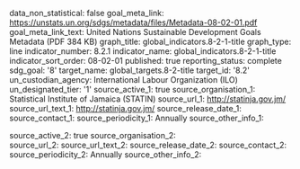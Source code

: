 data_non_statistical: false
goal_meta_link: https://unstats.un.org/sdgs/metadata/files/Metadata-08-02-01.pdf
goal_meta_link_text: United Nations Sustainable Development Goals Metadata (PDF 384
  KB)
graph_title: global_indicators.8-2-1-title
graph_type: line
indicator_number: 8.2.1
indicator_name: global_indicators.8-2-1-title
indicator_sort_order: 08-02-01
published: true
reporting_status: complete
sdg_goal: '8'
target_name: global_targets.8-2-title
target_id: '8.2'
un_custodian_agency: International Labour Organization (ILO)
un_designated_tier: '1'
source_active_1: true
source_organisation_1: Statistical Institute of Jamaica (STATIN)
source_url_1: http://statinja.gov.jm/
source_url_text_1: http://statinja.gov.jm/
source_release_date_1: 
source_contact_1: 
source_periodicity_1: Annually
source_other_info_1: 
            
source_active_2: true
source_organisation_2:  
source_url_2: 
source_url_text_2: 
source_release_date_2: 
source_contact_2: 
source_periodicity_2: Annually
source_other_info_2: 